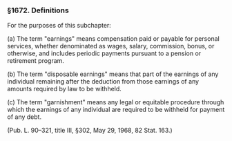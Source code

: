 ### §1672. Definitions ###

For the purposes of this subchapter:

(a) The term "earnings" means compensation paid or payable for personal services, whether denominated as wages, salary, commission, bonus, or otherwise, and includes periodic payments pursuant to a pension or retirement program.

(b) The term "disposable earnings" means that part of the earnings of any individual remaining after the deduction from those earnings of any amounts required by law to be withheld.

(c) The term "garnishment" means any legal or equitable procedure through which the earnings of any individual are required to be withheld for payment of any debt.

(Pub. L. 90–321, title III, §302, May 29, 1968, 82 Stat. 163.)